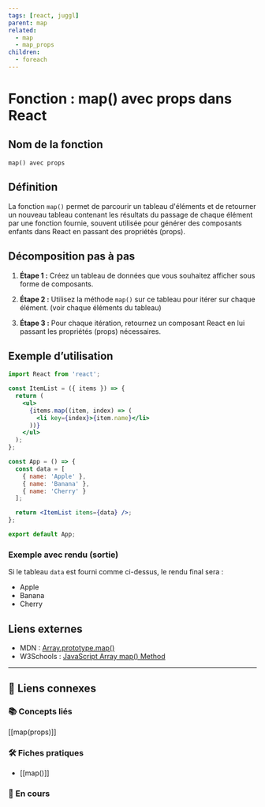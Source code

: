 ```yaml
---
tags: [react, juggl]
parent: map
related:
  - map
  - map_props
children:
  - foreach
---
```


# Fonction : map() avec props dans React

## Nom de la fonction  
`map() avec props`

## Définition  
La fonction `map()` permet de parcourir un tableau d'éléments et de retourner un nouveau tableau contenant les résultats du passage de chaque élément par une fonction fournie, souvent utilisée pour générer des composants enfants dans React en passant des propriétés (props).

## Décomposition pas à pas  

1. **Étape 1 :** Créez un tableau de données que vous souhaitez afficher sous forme de composants.
   
2. **Étape 2 :** Utilisez la méthode `map()` sur ce tableau pour itérer sur chaque élément. (voir chaque éléments du tableau)

3. **Étape 3 :** Pour chaque itération, retournez un composant React en lui passant les propriétés (props) nécessaires.

## Exemple d’utilisation  

```jsx
import React from 'react';

const ItemList = ({ items }) => {
  return (
    <ul>
      {items.map((item, index) => (
        <li key={index}>{item.name}</li>
      ))}
    </ul>
  );
};

const App = () => {
  const data = [
    { name: 'Apple' },
    { name: 'Banana' },
    { name: 'Cherry' }
  ];

  return <ItemList items={data} />;
};

export default App;
```

### Exemple avec rendu (sortie)  

Si le tableau `data` est fourni comme ci-dessus, le rendu final sera :

- Apple
- Banana
- Cherry

## Liens externes  

- MDN : [Array.prototype.map()](https://developer.mozilla.org/fr/docs/Web/JavaScript/Reference/Global_Objects/Array/map)
- W3Schools : [JavaScript Array map() Method](https://www.w3schools.com/jsref/jsref_map.asp)

---

## 🔗 Liens connexes

### 📚 Concepts liés
[[map(props)]]

### 🛠️ Fiches pratiques
- [[map()]]

### 🚧 En cours

